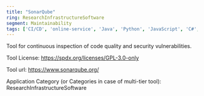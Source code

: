 ```yaml
---
title: "SonarQube"
ring: ResearchInfrastructureSoftware
segment: Maintainability
tags: ['CI/CD', 'online-service', 'Java', 'Python', 'JavaScript', 'C#', 'C++']
---
```

Tool for continuous inspection of code quality and security vulnerabilities.

Tool License: https://spdx.org/licenses/GPL-3.0-only

Tool url: https://www.sonarqube.org/

Application Category (or Categories in case of multi-tier tool): ResearchInfrastructureSoftware
